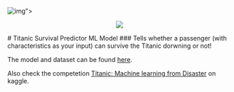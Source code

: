 
![img](https://user-images.githubusercontent.com/59442907/97291421-e8235c00-186f-11eb-9936-f6dfd581c9dc.jpg)">
<p align="center">
  
  <img src="https://user-images.githubusercontent.com/59442907/97291421-e8235c00-186f-11eb-9936-f6dfd581c9dc.jpg">
 </p>
# Titanic Survival Predictor ML Model 
### Tells whether a passenger (with characteristics as your input) can survive the Titanic dorwning or not!

The model and dataset can be found [here](https://github.com/k2maan/TitanicPredictionDjangoML/tree/master/Model%20and%20data).

Also check the competetion [Titanic: Machine learning from Disaster](https://www.kaggle.com/c/titanic) on kaggle.
